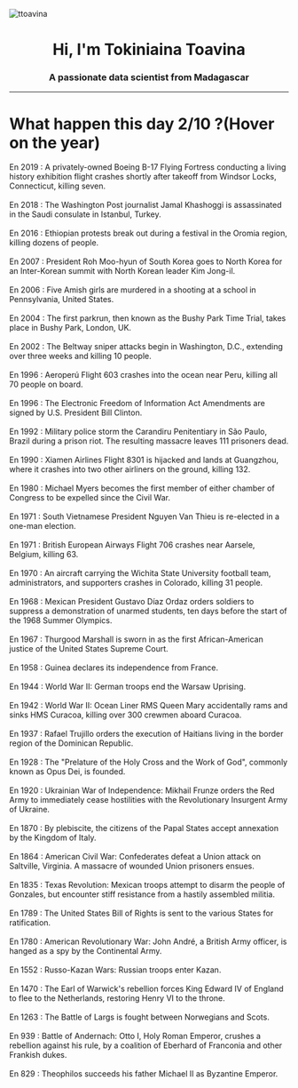 
<p align="left"> <img src="https://komarev.com/ghpvc/?username=ttoavina&label=Profile%20views&color=0e75b6&style=flat" alt="ttoavina" /> </p>
<h1 align="center">Hi, I'm Tokiniaina Toavina</h1>
<h3 align="center">A passionate data scientist from Madagascar</h3>
    
<hr/>
<h1> What happen this day 2/10 ?(Hover on the year)</h1>

En 2019 : A privately-owned Boeing B-17 Flying Fortress conducting a living history exhibition flight crashes shortly after takeoff from Windsor Locks, Connecticut, killing seven.
<br/><br/>
En 2018 : The Washington Post journalist Jamal Khashoggi is assassinated in the Saudi consulate in Istanbul, Turkey.
<br/><br/>
En 2016 : Ethiopian protests break out during a festival in the Oromia region, killing dozens of people.
<br/><br/>
En 2007 : President Roh Moo-hyun of South Korea goes to North Korea for an Inter-Korean summit with North Korean leader Kim Jong-il.
<br/><br/>
En 2006 : Five Amish girls are murdered in a shooting at a school in Pennsylvania, United States.
<br/><br/>
En 2004 : The first parkrun, then known as the Bushy Park Time Trial, takes place in Bushy Park, London, UK.
<br/><br/>
En 2002 : The Beltway sniper attacks begin in Washington, D.C., extending over three weeks and killing 10 people.
<br/><br/>
En 1996 : Aeroperú Flight 603 crashes into the ocean near Peru, killing all 70 people on board.
<br/><br/>
En 1996 : The Electronic Freedom of Information Act Amendments are signed by U.S. President Bill Clinton.
<br/><br/>
En 1992 : Military police storm the Carandiru Penitentiary in São Paulo, Brazil during a prison riot. The resulting massacre leaves 111 prisoners dead.
<br/><br/>
En 1990 : Xiamen Airlines Flight 8301 is hijacked and lands at Guangzhou, where it crashes into two other airliners on the ground, killing 132.
<br/><br/>
En 1980 : Michael Myers becomes the first member of either chamber of Congress to be expelled since the Civil War.
<br/><br/>
En 1971 : South Vietnamese President Nguyen Van Thieu is re-elected in a one-man election.
<br/><br/>
En 1971 : British European Airways Flight 706 crashes near Aarsele, Belgium, killing 63.
<br/><br/>
En 1970 : An aircraft carrying the Wichita State University football team, administrators, and supporters crashes in Colorado, killing 31 people.
<br/><br/>
En 1968 : Mexican President Gustavo Díaz Ordaz orders soldiers to suppress a demonstration of unarmed students, ten days before the start of the 1968 Summer Olympics.
<br/><br/>
En 1967 : Thurgood Marshall is sworn in as the first African-American justice of the United States Supreme Court.
<br/><br/>
En 1958 : Guinea declares its independence from France.
<br/><br/>
En 1944 : World War II: German troops end the Warsaw Uprising.
<br/><br/>
En 1942 : World War II: Ocean Liner RMS Queen Mary accidentally rams and sinks HMS Curacoa, killing over 300 crewmen aboard Curacoa.
<br/><br/>
En 1937 : Rafael Trujillo orders the execution of Haitians living in the border region of the Dominican Republic.
<br/><br/>
En 1928 : The "Prelature of the Holy Cross and the Work of God", commonly known as Opus Dei, is founded.
<br/><br/>
En 1920 : Ukrainian War of Independence: Mikhail Frunze orders the Red Army to immediately cease hostilities with the Revolutionary Insurgent Army of Ukraine.
<br/><br/>
En 1870 : By plebiscite, the citizens of the Papal States accept annexation by the Kingdom of Italy.
<br/><br/>
En 1864 : American Civil War: Confederates defeat a Union attack on Saltville, Virginia. A massacre of wounded Union prisoners ensues.
<br/><br/>
En 1835 : Texas Revolution: Mexican troops attempt to disarm the people of Gonzales, but encounter stiff resistance from a hastily assembled militia.
<br/><br/>
En 1789 : The United States Bill of Rights is sent to the various States for ratification.
<br/><br/>
En 1780 : American Revolutionary War: John André, a British Army officer, is hanged as a spy by the Continental Army.
<br/><br/>
En 1552 : Russo-Kazan Wars: Russian troops enter Kazan.
<br/><br/>
En 1470 : The Earl of Warwick's rebellion forces King Edward IV of England to flee to the Netherlands, restoring Henry VI to the throne.
<br/><br/>
En 1263 : The Battle of Largs is fought between Norwegians and Scots.
<br/><br/>
En 939 : Battle of Andernach: Otto I, Holy Roman Emperor, crushes a rebellion against his rule, by a coalition of Eberhard of Franconia and other Frankish dukes.
<br/><br/>
En 829 : Theophilos succeeds his father Michael II as Byzantine Emperor.
<br/><br/>
